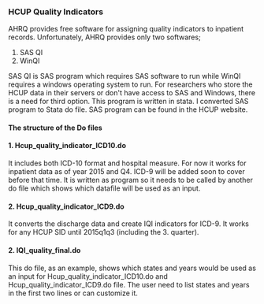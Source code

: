 ### HCUP Quality Indicators
AHRQ provides free software for assigning quality indicators to inpatient records.
Unfortunately, AHRQ provides only two softwares; 

1. SAS QI
2. WinQI

SAS QI is SAS program which requires SAS software to run while WinQI requires a windows operating system to run. For researchers who store the HCUP data in their servers or don't have access to SAS and Windows, there is a need for third option. 
This program is written in stata. I converted SAS program to Stata do file. SAS program can be found in the HCUP website.

#### The structure of the Do files
#### 1. Hcup_quality_indicator_ICD10.do
It includes both ICD-10 format and hospital measure. For now it works for inpatient data as of year 2015 and Q4.  ICD-9 will be added soon to cover before that time. 
It is written as program so it needs to be called by another do file which shows which datafile will be used as an input.
#### 2. Hcup_quality_indicator_ICD9.do
It converts the discharge data and create IQI indicators for ICD-9. It works for any HCUP SID until 2015q1q3 (including the 3. quarter). 
#### 2. IQI_quality_final.do
This do file, as an example, shows which states and years would be used as an input for Hcup_quality_indicator_ICD10.do and Hcup_quality_indicator_ICD9.do file. The user need to list states and years in the first two lines or can customize it. 
